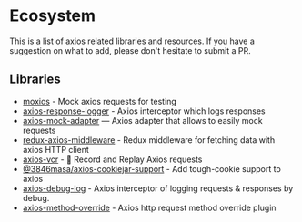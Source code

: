 # Ecosystem

This is a list of axios related libraries and resources. If you have a suggestion on what to add, please don't hesitate to submit a PR.

## Libraries

* [moxios](https://github.com/mzabriskie/moxios) - Mock axios requests for testing
* [axios-response-logger](https://github.com/srph/axios-response-logger) - Axios interceptor which logs responses
* [axios-mock-adapter](https://github.com/ctimmerm/axios-mock-adapter) — Axios adapter that allows to easily mock requests
* [redux-axios-middleware](https://github.com/svrcekmichal/redux-axios-middleware) - Redux middleware for fetching data with axios HTTP client
* [axios-vcr](https://github.com/nettofarah/axios-vcr) - 📼 Record and Replay Axios requests
* [@3846masa/axios-cookiejar-support](https://github.com/3846masa/axios-cookiejar-support) - Add tough-cookie support to axios
* [axios-debug-log](https://github.com/Gerhut/axios-debug-log) - Axios interceptor of logging requests & responses by debug.
* [axios-method-override](https://github.com/jacobbuck/axios-method-override) - Axios http request method override plugin
